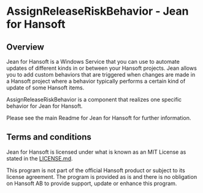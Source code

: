 AssignReleaseRiskBehavior - Jean for Hansoft
============================================

Overview
--------
Jean for Hansoft is a Windows Service that you can use to automate  updates of different kinds in or between your Hansoft projects. Jean
allows you to add custom behaviors that are triggered when changes are made in a Hansoft project where a behavior typically performs a certain
kind of update of some Hansoft items. 

AssignReleaseRiskBehavior is a component that realizes one specific behavior for Jean for Hansoft.

Please see the main Readme for Jean for Hansoft for further information.


Terms and conditions
--------------------
Jean for Hansoft is licensed under what is known as an MIT License as stated in the [LICENSE.md](LICENSE.md).

This program is not part of the official Hansoft product or subject to its license agreement.
The program is provided as is and there is no obligation on Hansoft AB to provide support, update or enhance this program.

